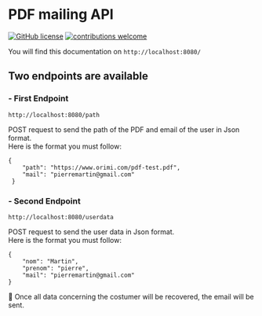 
# PDF mailing API
[![GitHub license](https://img.shields.io/github/license/codeigniter4/CodeIgniter4)](https://github.com/codeigniter4/CodeIgniter4/blob/develop/LICENSE)
[![contributions welcome](https://img.shields.io/badge/contributions-welcome-brightgreen.svg?style=flat)](https://github.com/codeigniter4/CodeIgniter4/pulls)
<br>


You will find this documentation on `http://localhost:8080/`
## Two endpoints are available
### - First Endpoint
`http://localhost:8080/path`

POST request to send the path of the PDF and email of the user in Json format. <br>
Here is the format you must follow: 
```
{ 
    "path": "https://www.orimi.com/pdf-test.pdf", 
    "mail": "pierremartin@gmail.com"
 }
```

### - Second Endpoint</h4>
`http://localhost:8080/userdata`

POST request to send the user data in Json format. <br>
Here is the format you must follow: 
```
{
    "nom": "Martin",
    "prenom": "pierre",
    "mail": "pierremartin@gmail.com"
}
```


🚀 Once all data concerning the costumer will be recovered, the email will be sent.

